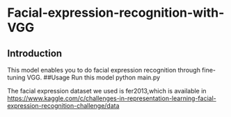 # Facial-expression-recognition-with-VGG
## Introduction
This model enables you to do facial expression recognition through fine-tuning VGG.
##Usage
Run this model python main.py

The facial expression dataset we used is fer2013,which is available in https://www.kaggle.com/c/challenges-in-representation-learning-facial-expression-recognition-challenge/data
